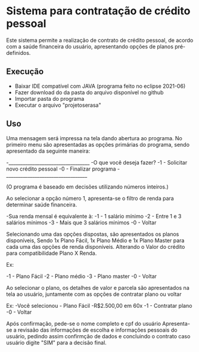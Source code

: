 # Sistema para contratação de crédito pessoal
Este sistema permite a realização de contrato de crédito pessoal, de acordo com a saúde financeira do usuário, apresentando opções de planos pré-definidos.

## Execução
- Baixar IDE compatível com JAVA (programa feito no eclipse 2021-06)
- Fazer download do da pasta do arquivo disponível no github
- Importar pasta do programa
- Executar o arquivo "projetoserasa"

## Uso

Uma mensagem será impressa na tela dando abertura ao programa.
No primeiro menu são apresentadas as opções primárias do programa, sendo apresentado da seguinte maneira:

-__________________________________
-O que você deseja fazer?
-1 - Solicitar novo crédito pessoal
-0 - Finalizar programa
-__________________________________

(O programa é baseado em decisões utilizando números inteiros.)

Ao selecionar a opção número 1, apresenta-se o filtro de renda para determinar saúde financeira.

-Sua renda mensal é equivalente à:
-1 - 1 salário mínimo
-2 - Entre 1 e 3 salários mínimos
-3 - Mais que 3 salários mínimos
-0 - Voltar

Selecionando uma das opções dispostas, são apresentados os planos disponíveis, Sendo 1x Plano Fácil, 1x Plano Médio e 1x Plano Master para cada uma das opções de renda disponíveis.
Alterando o Valor do crédito para compatibilidade Plano X Renda.

Ex:

-1 - Plano Fácil
-2 - Plano médio
-3 - Plano master
-0 - Voltar

Ao selecionar o plano, os detalhes de valor e parcela são apresentados na tela ao usuário, juntamente com as opções de contratar plano ou voltar

Ex:
-Você selecionou - Plano Fácil
-R$2.500,00 em 60x
-1 - Contratar plano
-0 - Voltar

Após confirmação, pede-se o nome completo e cpf do usuário
 Apresenta-se a revisaão das informações de escolha e informações pessoais do usuário, pedindo assim confirmção de dados e concluindo o contrato caso usuário digite "SIM" para a decisão final.
